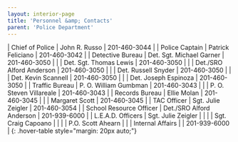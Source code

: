 ```yaml
---
layout: interior-page
title: 'Personnel &amp; Contacts'
parent: 'Police Department'
---
```


| Chief of Police          | John R. Russo            | 201-460-3044 |
| Police Captain           | Patrick Feliciano        | 201-460-3042 |
| Detective Bureau         | Det. Sgt. Michael Garner | 201-460-3050 |
|                          | Det. Sgt. Thomas Lewis   | 201-460-3050 |
|                          | Det./SRO Alford Anderson | 201-460-3050 |
|                          | Det. Russell Snyder      | 201-460-3050 |
|                          | Det. Kevin Scannell      | 201-460-3050 |
|                          | Det. Joseph Espinoza     | 201-460-3050 |
| Traffic Bureau           | P. O. William Gumbman    | 201-460-3043 |
|                          | P. O. Steven Villareale  | 201-460-3043 |
| Records Bureau           | Ellie Molan              | 201-460-3045 |
|                          | Margaret Scott           | 201-460-3045 |
| TAC Officer              | Sgt. Julie Zeigler       | 201-460-3054 |
| School Resource Officer  | Det./SRO Alford Anderson | 201-939-6000 |
| L.E.A.D. Officers        | Sgt. Julie Zeigler       |              |
|                          | Sgt. Craig Capoano       |              |
|                          | P.O. Scott Ahearn        |              |
| Internal Affairs         |                          | 201-939-6000 |
{: .hover-table style="margin: 20px auto;"}
